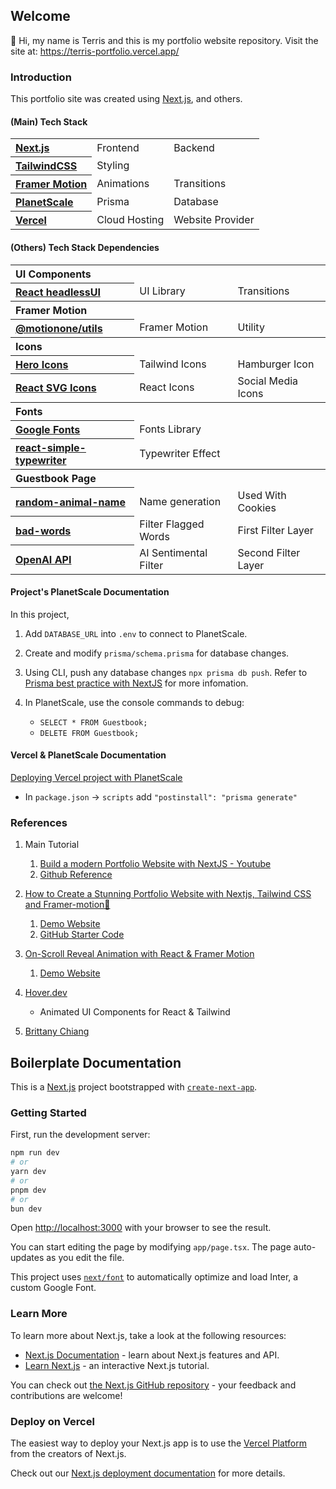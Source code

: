 ## Welcome

👋 Hi, my name is Terris and this is my portfolio website repository.
Visit the site at: https://terris-portfolio.vercel.app/

### Introduction

This portfolio site was created using [Next.js](https://nextjs.org/), and others.

#### (Main) Tech Stack

<table>
    <tr>
        <th style="text-align:left;">
            <a href="https://nextjs.org/">
                Next.js
            </a>
        </th>
        <td>Frontend</td>
        <td>Backend</td>
    </tr>
    <tr>
        <th style="text-align:left;">
            <a href="https://tailwindcss.com/">
                TailwindCSS
            </a>
        </th>
        <td>Styling</td>
        <td></td>
    </tr>
    <tr>
        <th style="text-align:left;">
            <a href="https://www.framer.com/motion/">
                Framer Motion
            </a>
            </th>
        <td>Animations</td>
        <td>Transitions</td>
    </tr>
    <tr>
        <th style="text-align:left;">
            <a href="https://planetscale.com/">
                PlanetScale
            </a>
        </th>
        <td>Prisma</td>
        <td>Database</td>
    </tr>
    <tr>
        <th style="text-align:left;">
            <a href="https://vercel.com/">
                Vercel
            </a>
        </th>
        <td>Cloud Hosting</td>
        <td>Website Provider</td>
    </tr>
</table>

#### (Others) Tech Stack Dependencies

<table>
    <tr>
        <th colspan="3" style="text-align:left;">UI Components</th>
    </tr>
    <tr>
        <th style="text-align:left;">
            <a href="https://headlessui.com/">
                React headlessUI
            </a>
        </th>
        <td>UI Library</td>
        <td>Transitions</td>
    </tr>
    <tr>
        <th colspan="3" style="text-align:left;">Framer Motion</th>
    </tr>
    <tr>
        <th style="text-align:left;">
            <a href="https://www.npmjs.com/package/@motionone/utils">
                @motionone/utils
            </a>
        </th>
        <td>Framer Motion</td>
        <td>Utility</td>
    </tr>
    <tr>
        <th colspan="3" style="text-align:left;">Icons</th>
    </tr>
    <tr>
        <th style="text-align:left;">
            <a href="https://heroicons.com/">
                Hero Icons
            </a>
        </th>
        <td>Tailwind Icons</td>
        <td>Hamburger Icon</td>
    </tr>
    <tr>
        <th style="text-align:left;">
            <a href="https://reactsvgicons.com/search?q=mail">
                React SVG Icons
            </a>
        </th>
        <td>React Icons</td>
        <td>Social Media Icons</td>
    </tr>
    <tr>
        <th colspan="3" style="text-align:left;">Fonts</th>
    </tr>
    <tr>
        <th style="text-align:left;">
            <a href="https://fonts.google.com/">
                Google Fonts
            </a>
        </th>
        <td>Fonts Library</td>
        <td></td>
    </tr>
    <tr>
        <th style="text-align:left;">
            <a href="https://www.npmjs.com/package/react-simple-typewriter">
                react-simple-typewriter
            </a>
        </th>
        <td>Typewriter Effect</td>
        <td></td>
    </tr>
    <tr>
        <th colspan="3" style="text-align:left;">Guestbook Page</th>
    </tr>
    <tr>
        <th style="text-align:left;">
            <a href="https://www.npmjs.com/package/random-animal-name">
                random-animal-name
            </a>
        </th>
        <td>Name generation</td>
        <td>Used With Cookies</td>
    </tr>
    <tr>
        <th style="text-align:left;">
            <a href="https://www.npmjs.com/package/bad-words">
                bad-words
            </a>
        </th>
        <td>Filter Flagged Words</td>
        <td>First Filter Layer</td>
    </tr>
    <tr>
        <th style="text-align:left;">
            <a href="https://platform.openai.com/">
                OpenAI API
            </a>
        </th>
        <td>AI Sentimental Filter</td>
        <td>Second Filter Layer</td>
    </tr>
</table>

#### Project's PlanetScale Documentation

In this project,

1. Add `DATABASE_URL` into `.env` to connect to PlanetScale.

2. Create and modify `prisma/schema.prisma` for database changes.

3. Using CLI, push any database changes `npx prisma db push`. Refer to [Prisma best practice with NextJS](https://www.prisma.io/docs/orm/more/help-and-troubleshooting/help-articles/nextjs-prisma-client-dev-practices) for more infomation.

4. In PlanetScale, use the console commands to debug:
    - `SELECT * FROM Guestbook;`
    - `DELETE FROM Guestbook;`

#### Vercel & PlanetScale Documentation

[Deploying Vercel project with PlanetScale](https://pris.ly/d/vercel-build)

-   In `package.json` -> `scripts` add `"postinstall": "prisma generate"`

### References

1.  Main Tutorial

    1. [Build a modern Portfolio Website with NextJS - Youtube](https://www.youtube.com/watch?v=l0pkuHopo8A)
    2. [Github Reference](https://github.com/ski043/portfolio-yt/blob/main/app/page.tsx)

2.  [How to Create a Stunning Portfolio Website with Nextjs, Tailwind CSS and Framer-motion🌟](https://www.youtube.com/watch?v=Yw7yWHigGKI&t=214s)

    1. [Demo Website](https://minimal-nextjs-portfolio-website.vercel.app/about)
    2. [GitHub Starter Code](https://github.com/codebucks27/Next.js-Developer-Portfolio-Starter-Code)

3.  [On-Scroll Reveal Animation with React & Framer Motion](https://www.youtube.com/watch?v=hjbxaYTMhy0)

    1. [Demo Website](https://steam-portfolio-demo.vercel.app/)

4.  [Hover.dev](https://www.hover.dev/)
    -   Animated UI Components for React & Tailwind
5.  [Brittany Chiang](https://github.com/bchiang7/v4)

## Boilerplate Documentation

This is a [Next.js](https://nextjs.org/) project bootstrapped with [`create-next-app`](https://github.com/vercel/next.js/tree/canary/packages/create-next-app).

### Getting Started

First, run the development server:

```bash
npm run dev
# or
yarn dev
# or
pnpm dev
# or
bun dev
```

Open [http://localhost:3000](http://localhost:3000) with your browser to see the result.

You can start editing the page by modifying `app/page.tsx`. The page auto-updates as you edit the file.

This project uses [`next/font`](https://nextjs.org/docs/basic-features/font-optimization) to automatically optimize and load Inter, a custom Google Font.

### Learn More

To learn more about Next.js, take a look at the following resources:

-   [Next.js Documentation](https://nextjs.org/docs) - learn about Next.js features and API.
-   [Learn Next.js](https://nextjs.org/learn) - an interactive Next.js tutorial.

You can check out [the Next.js GitHub repository](https://github.com/vercel/next.js/) - your feedback and contributions are welcome!

### Deploy on Vercel

The easiest way to deploy your Next.js app is to use the [Vercel Platform](https://vercel.com/new?utm_medium=default-template&filter=next.js&utm_source=create-next-app&utm_campaign=create-next-app-readme) from the creators of Next.js.

Check out our [Next.js deployment documentation](https://nextjs.org/docs/deployment) for more details.
